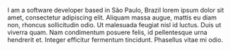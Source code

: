 I am a software developer based in São Paulo, Brazil lorem ipsum dolor sit amet, consectetur adipiscing elit. Aliquam massa augue, mattis eu diam non, rhoncus sollicitudin odio. Ut malesuada feugiat nisl id luctus. Duis ut viverra quam. Nam condimentum posuere felis, id pellentesque urna hendrerit et. Integer efficitur fermentum tincidunt. Phasellus vitae mi odio. 